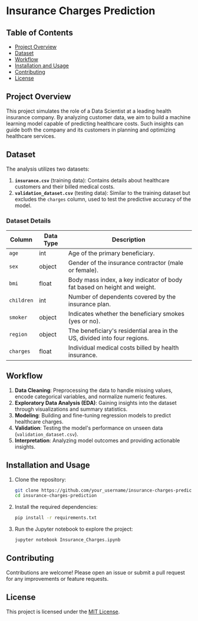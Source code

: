 # Insurance Charges Prediction

## Table of Contents

- [Project Overview](#project-overview)
- [Dataset](#dataset)
- [Workflow](#workflow)
- [Installation and Usage](#installation-and-usage)
- [Contributing](#contributing)
- [License](#license)

## Project Overview

This project simulates the role of a Data Scientist at a leading health insurance company. By analyzing customer data, we aim to build a machine learning model capable of predicting healthcare costs. Such insights can guide both the company and its customers in planning and optimizing healthcare services.

## Dataset

The analysis utilizes two datasets:
1. **`insurance.csv`** (training data): Contains details about healthcare customers and their billed medical costs.
2. **`validation_dataset.csv`** (testing data): Similar to the training dataset but excludes the `charges` column, used to test the predictive accuracy of the model.

### Dataset Details

| Column    | Data Type | Description                                                      |
|-----------|-----------|------------------------------------------------------------------|
| `age`       | int       | Age of the primary beneficiary.                                  |
| `sex`       | object    | Gender of the insurance contractor (male or female).             |
| `bmi`       | float     | Body mass index, a key indicator of body fat based on height and weight. |
| `children`  | int       | Number of dependents covered by the insurance plan.              |
| `smoker`    | object    | Indicates whether the beneficiary smokes (yes or no).            |
| `region`    | object    | The beneficiary's residential area in the US, divided into four regions. |
| `charges`   | float     | Individual medical costs billed by health insurance.             |

## Workflow

1. **Data Cleaning**: Preprocessing the data to handle missing values, encode categorical variables, and normalize numeric features.
2. **Exploratory Data Analysis (EDA)**: Gaining insights into the dataset through visualizations and summary statistics.
3. **Modeling**: Building and fine-tuning regression models to predict healthcare charges.
4. **Validation**: Testing the model's performance on unseen data (`validation_dataset.csv`).
5. **Interpretation**: Analyzing model outcomes and providing actionable insights.

## Installation and Usage

1. Clone the repository:
   ```bash
   git clone https://github.com/your_username/insurance-charges-prediction.git
   cd insurance-charges-prediction
   ```
2. Install the required dependencies:
   ```bash
   pip install -r requirements.txt
   ```
3. Run the Jupyter notebook to explore the project:
   ```bash
   jupyter notebook Insurance_Charges.ipynb
   ```

## Contributing

Contributions are welcome! Please open an issue or submit a pull request for any improvements or feature requests.

## License

This project is licensed under the [MIT License](LICENSE).



